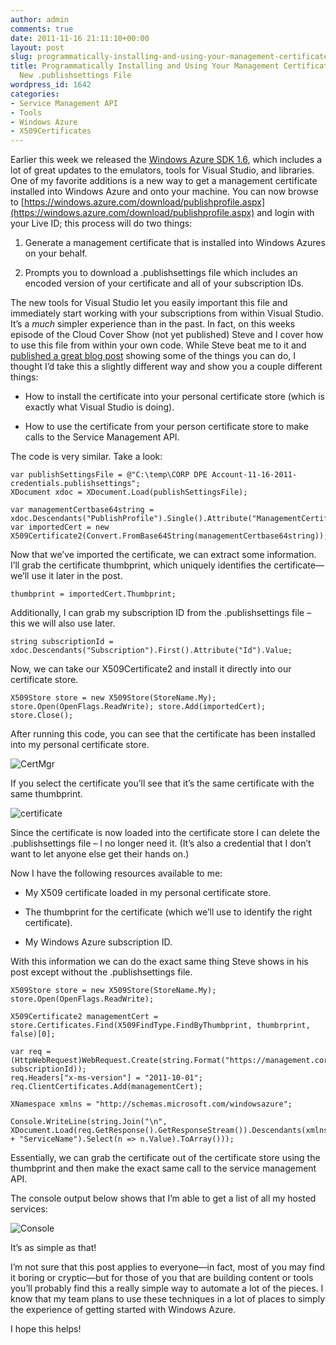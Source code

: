 ```yaml
---
author: admin
comments: true
date: 2011-11-16 21:11:10+00:00
layout: post
slug: programmatically-installing-and-using-your-management-certificate-with-the-new-publishsettings-file
title: Programmatically Installing and Using Your Management Certificate with the
  New .publishsettings File
wordpress_id: 1642
categories:
- Service Management API
- Tools
- Windows Azure
- X509Certificates
---
```


Earlier this week we released the [Windows Azure SDK 1.6](http://blogs.msdn.com/b/windowsazure/archive/2011/11/14/updated-windows-azure-sdk-amp-windows-azure-hpc-scheduler-sdk.aspx), which includes a lot of great updates to the emulators, tools for Visual Studio, and libraries. One of my favorite additions is a new way to get a management certificate installed into Windows Azure and onto your machine. You can now browse to [https://windows.azure.com/download/publishprofile.aspx](https://windows.azure.com/download/publishprofile.aspx) and login with your Live ID; this process will do two things:

1. Generate a management certificate that is installed into Windows Azures on your behalf. 

2. Prompts you to download a .publishsettings file which includes an encoded version of your certificate and all of your subscription IDs. 
 
The new tools for Visual Studio let you easily important this file and immediately start working with your subscriptions from within Visual Studio. It’s a _much_ simpler experience than in the past. In fact, on this weeks episode of the Cloud Cover Show (not yet published) Steve and I cover how to use this file from within your own code. While Steve beat me to it and [published a great blog post](http://blog.smarx.com/posts/calling-the-windows-azure-service-management-api-with-the-new-publishsettings-file) showing some of the things you can do, I thought I’d take this a slightly different way and show you a couple different things:

* How to install the certificate into your personal certificate store (which is exactly what Visual Studio is doing). 

* How to use the certificate from your person certificate store to make calls to the Service Management API. 
 
The code is very similar. Take a look:
 
	var publishSettingsFile = @"C:\temp\CORP DPE Account-11-16-2011-credentials.publishsettings"; 
	XDocument xdoc = XDocument.Load(publishSettingsFile); 
	
	var managementCertbase64string = xdoc.Descendants("PublishProfile").Single().Attribute("ManagementCertificate").Value; 
	var importedCert = new X509Certificate2(Convert.FromBase64String(managementCertbase64string));

Now that we’ve imported the certificate, we can extract some information. I’ll grab the certificate thumbprint, which uniquely identifies the certificate—we’ll use it later in the post.

	thumbprint = importedCert.Thumbprint;

Additionally, I can grab my subscription ID from the .publishsettings file – this we will also use later.

	string subscriptionId = xdoc.Descendants("Subscription").First().Attribute("Id").Value;

Now, we can take our X509Certificate2 and install it directly into our certificate store.

	X509Store store = new X509Store(StoreName.My); store.Open(OpenFlags.ReadWrite); store.Add(importedCert); store.Close();

After running this code, you can see that the certificate has been installed into my personal certificate store.

![CertMgr](http://images.wadewegner.com/wordpress/2011/11/CertMgr.png)

If you select the certificate you’ll see that it’s the same certificate with the same thumbprint.

![certificate](http://images.wadewegner.com/wordpress/2011/11/certificate.png)

Since the certificate is now loaded into the certificate store I can delete the .publishsettings file – I no longer need it. (It’s also a credential that I don’t want to let anyone else get their hands on.)

Now I have the following resources available to me:
  
* My X509 certificate loaded in my personal certificate store. 

* The thumbprint for the certificate (which we’ll use to identify the right certificate). 

* My Windows Azure subscription ID. 

With this information we can do the exact same thing Steve shows in his post except without the .publishsettings file.

	X509Store store = new X509Store(StoreName.My); 
	store.Open(OpenFlags.ReadWrite); 

	X509Certificate2 managementCert = store.Certificates.Find(X509FindType.FindByThumbprint, thumbrprint, false)[0]; 

	var req = (HttpWebRequest)WebRequest.Create(string.Format("https://management.core.windows.net/{0}/services/hostedservices", subscriptionId)); 
	req.Headers["x-ms-version"] = "2011-10-01"; 
	req.ClientCertificates.Add(managementCert); 

	XNamespace xmlns = "http://schemas.microsoft.com/windowsazure"; 

	Console.WriteLine(string.Join("\n", XDocument.Load(req.GetResponse().GetResponseStream()).Descendants(xmlns + "ServiceName").Select(n => n.Value).ToArray()));

Essentially, we can grab the certificate out of the certificate store using the thumbprint and then make the exact same call to the service management API.

The console output below shows that I’m able to get a list of all my hosted services:

![Console](http://images.wadewegner.com/wordpress/2011/11/Console.png)

It’s as simple as that!

I’m not sure that this post applies to everyone—in fact, most of you may find it boring or cryptic—but for those of you that are building content or tools you’ll probably find this a really simple way to automate a lot of the pieces. I know that my team plans to use these techniques in a lot of places to simply the experience of getting started with Windows Azure.

I hope this helps!